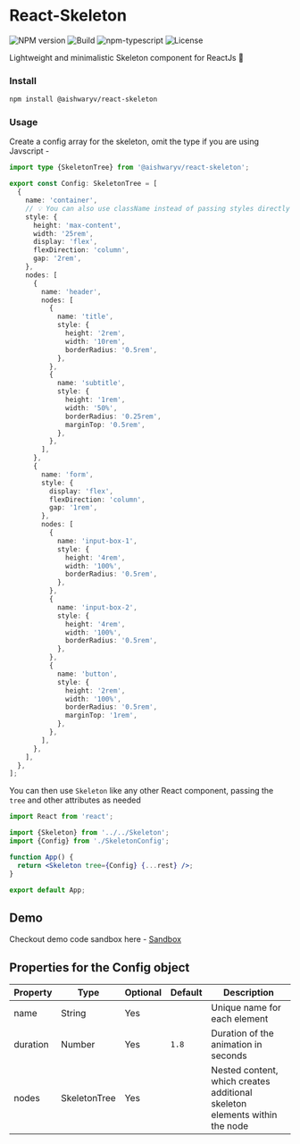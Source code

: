 # React-Skeleton

![NPM version][npm-image]
![Build][github-build]
![npm-typescript][npm-typescript]
![License][github-license]

Lightweight and minimalistic Skeleton component for ReactJs 🎉

### Install

```bash
npm install @aishwaryv/react-skeleton
```

### Usage

Create a config array for the skeleton, omit the type if you are using Javscript -

```ts
import type {SkeletonTree} from '@aishwaryv/react-skeleton';

export const Config: SkeletonTree = [
  {
    name: 'container',
    // 💡 You can also use className instead of passing styles directly
    style: {
      height: 'max-content',
      width: '25rem',
      display: 'flex',
      flexDirection: 'column',
      gap: '2rem',
    },
    nodes: [
      {
        name: 'header',
        nodes: [
          {
            name: 'title',
            style: {
              height: '2rem',
              width: '10rem',
              borderRadius: '0.5rem',
            },
          },
          {
            name: 'subtitle',
            style: {
              height: '1rem',
              width: '50%',
              borderRadius: '0.25rem',
              marginTop: '0.5rem',
            },
          },
        ],
      },
      {
        name: 'form',
        style: {
          display: 'flex',
          flexDirection: 'column',
          gap: '1rem',
        },
        nodes: [
          {
            name: 'input-box-1',
            style: {
              height: '4rem',
              width: '100%',
              borderRadius: '0.5rem',
            },
          },
          {
            name: 'input-box-2',
            style: {
              height: '4rem',
              width: '100%',
              borderRadius: '0.5rem',
            },
          },
          {
            name: 'button',
            style: {
              height: '2rem',
              width: '100%',
              borderRadius: '0.5rem',
              marginTop: '1rem',
            },
          },
        ],
      },
    ],
  },
];
```

You can then use `Skeleton` like any other React component, passing the `tree` and other attributes as needed

```jsx
import React from 'react';

import {Skeleton} from '../../Skeleton';
import {Config} from './SkeletonConfig';

function App() {
  return <Skeleton tree={Config} {...rest} />;
}

export default App;
```

## Demo

Checkout demo code sandbox here - [Sandbox](https://codesandbox.io/p/devbox/w7kqhq?file=%2Fsrc%2FApp.tsx%3A9%2C2 'Demo')

## Properties for the Config object

| Property | Type         | Optional | Default | Description                                                                |
| -------- | ------------ | -------- | ------- | -------------------------------------------------------------------------- |
| name     | String       | Yes      |         | Unique name for each element                                               |
| duration | Number       | Yes      | `1.8`   | Duration of the animation in seconds                                       |
| nodes    | SkeletonTree | Yes      |         | Nested content, which creates additional skeleton elements within the node |

[npm-url]: https://www.npmjs.com/package/@aishwaryv/react-skeleton
[npm-image]: https://img.shields.io/npm/v/@aishwaryv/react-skeleton
[github-license]: https://img.shields.io/github/license/aishwaryvishwakarma/React-Skeleton
[github-license-url]: https://github.com/aishwaryvishwakarma/React-Skeleton/blob/master/LICENSE
[github-build]: https://github.com/aishwaryvishwakarma/React-Skeleton/actions/workflows/publish.yml/badge.svg
[github-build-url]: https://github.com/aishwaryvishwakarma/React-Skeleton/actions/workflows/publish.yml
[npm-typescript]: https://img.shields.io/npm/types/@aishwaryv/react-skeleton
